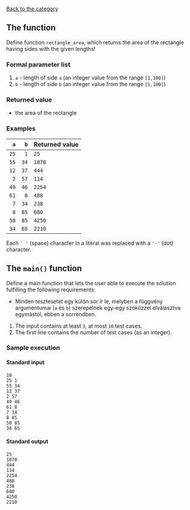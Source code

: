 [Back to the category](./README.md)

## The function

Define function `rectangle_area`, which returns the area of the rectangle having sides with the given lengths!


### Formal parameter list

1. `a` - length of side `a` (an integer value from the range `[1,100]`)
2. `b` - length of side `b` (an integer value from the range `[1,100]`)

### Returned value

* the area of the rectangle

### Examples

| `a` | `b` | Returned value | 
| ---: | ---: | :-- | 
| `25` | `1` | `25` | 
| `55` | `34` | `1870` | 
| `12` | `37` | `444` | 
| `2` | `57` | `114` | 
| `49` | `46` | `2254` | 
| `61` | `8` | `488` | 
| `7` | `34` | `238` | 
| `8` | `85` | `680` | 
| `50` | `85` | `4250` | 
| `34` | `65` | `2210` | 

Each `' '` (space) character in a literal was replaced with a  `'·'` (dot) character.

## The `main()` function

Define a main function that lets the user able to execute the solution fulfilling the following requirements:

* Minden tesztesetet egy külön sor ír le, melyben a függvény argumentumai (`a` és `b`) szerepelnek egy-egy szóközzel elválasztva egymástól, ebben a sorrendben.
1. The input contains at least `3`, at most `10` test cases.
1. The first line contains the number of test cases (as an integer).

### Sample execution

#### Standard input

```
10
25 1
55 34
12 37
2 57
49 46
61 8
7 34
8 85
50 85
34 65
```

#### Standard output

```
25
1870
444
114
2254
488
238
680
4250
2210
```